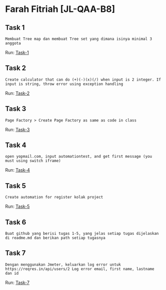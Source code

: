 # Farah Fitriah [JL-QAA-B8]

## Task 1
``
Membuat Tree map dan membuat Tree set yang dimana isinya minimal 3 anggota
``

Run:
[Task-1](https://github.com/farfit/Task-JLQAAB8/blob/89f51c753d10b1d2046c62238da3d0796f3f5ea1/src/test/java/qaautomation/march2022/Task1.java)

## Task 2
``
Create calculator that can do (+)(-)(x)(/) when input is 2 integer. If input is string, throw error using exception handling
``

Run:
[Task-2](https://github.com/farfit/Task-JLQAAB8/blob/89f51c753d10b1d2046c62238da3d0796f3f5ea1/src/test/java/qaautomation/march2022/Task2.java)

## Task 3
``
Page Factory > Create Page Factory as same as code in class
``

Run:
[Task-3](https://github.com/farfit/Task-JLQAAB8/blob/89f51c753d10b1d2046c62238da3d0796f3f5ea1/src/test/java/qaautomation/march2022/AppTestAfterPOMFactory.java)

## Task 4
``
open yopmail.com, input automationtest, and get first message (you must using switch iframe)
``

Run:
[Task-4](https://github.com/farfit/Task-JLQAAB8/blob/89f51c753d10b1d2046c62238da3d0796f3f5ea1/src/test/java/qaautomation/march2022/AppTestAfterPOMFactoryYopmail.java)

## Task 5
``
Create automation for register kolak project
``

Run:
[Task-5](https://github.com/farfit/Task-JLQAAB8/blob/89f51c753d10b1d2046c62238da3d0796f3f5ea1/src/test/java/qaautomation/march2022/KolakProjectRegister.java)

## Task 6
``
Buat github yang berisi tugas 1-5, yang jelas setiap tugas dijelaskan di readme.md dan berikan path setiap tugasnya
``

## Task 7
``
Dengan menggunakan Jmeter, keluarkan log error untuk https://reqres.in/api/users/2
Log error email, first name, lastname dan id
``

Run:
[Task-7](https://github.com/farfit/Task-JLQAAB8/blob/89f51c753d10b1d2046c62238da3d0796f3f5ea1/march2022.jmx)
